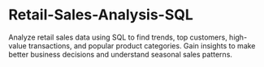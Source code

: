 # Retail-Sales-Analysis-SQL
Analyze retail sales data using SQL to find trends, top customers, high-value transactions, and popular product categories. Gain insights to make better business decisions and understand seasonal sales patterns.
